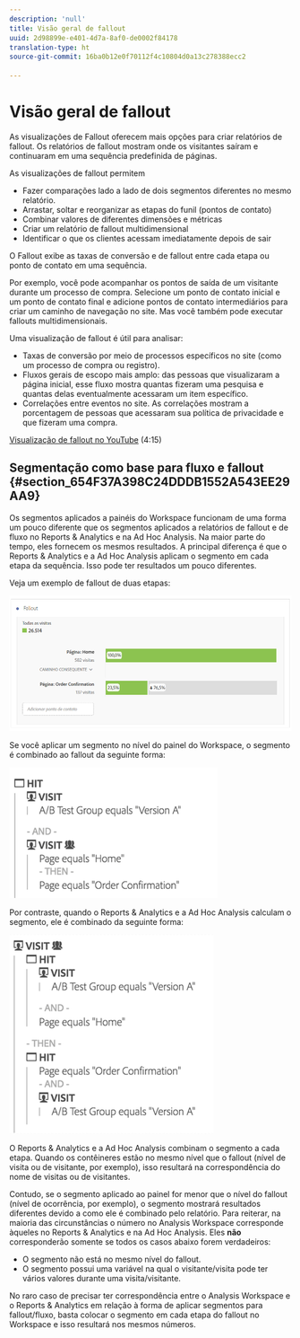 ```yaml
---
description: 'null'
title: Visão geral de fallout
uuid: 2d98899e-e401-4d7a-8af0-de0002f84178
translation-type: ht
source-git-commit: 16ba0b12e0f70112f4c10804d0a13c278388ecc2

---
```



# Visão geral de fallout

As visualizações de Fallout oferecem mais opções para criar relatórios de fallout. Os relatórios de fallout mostram onde os visitantes saíram e continuaram em uma sequência predefinida de páginas.

As visualizações de fallout permitem

* Fazer comparações lado a lado de dois segmentos diferentes no mesmo relatório.
* Arrastar, soltar e reorganizar as etapas do funil (pontos de contato)
* Combinar valores de diferentes dimensões e métricas
* Criar um relatório de fallout multidimensional
* Identificar o que os clientes acessam imediatamente depois de sair

O Fallout exibe as taxas de conversão e de fallout entre cada etapa ou ponto de contato em uma sequência.

Por exemplo, você pode acompanhar os pontos de saída de um visitante durante um processo de compra. Selecione um ponto de contato inicial e um ponto de contato final e adicione pontos de contato intermediários para criar um caminho de navegação no site. Mas você também pode executar fallouts multidimensionais.

Uma visualização de fallout é útil para analisar:

* Taxas de conversão por meio de processos específicos no site (como um processo de compra ou registro).
* Fluxos gerais de escopo mais amplo: das pessoas que visualizaram a página inicial, esse fluxo mostra quantas fizeram uma pesquisa e quantas delas eventualmente acessaram um item específico.
* Correlações entre eventos no site. As correlações mostram a porcentagem de pessoas que acessaram sua política de privacidade e que fizeram uma compra.

[Visualização de fallout no YouTube](https://www.youtube.com/watch?v=VcrfHSyIoj8&amp;index=52&amp;list=PL2tCx83mn7GuNnQdYGOtlyCu0V5mEZ8sS) (4:15)

## Segmentação como base para fluxo e fallout {#section_654F37A398C24DDDB1552A543EE29AA9}

Os segmentos aplicados a painéis do Workspace funcionam de uma forma um pouco diferente que os segmentos aplicados a relatórios de fallout e de fluxo no Reports &amp; Analytics e na Ad Hoc Analysis. Na maior parte do tempo, eles fornecem os mesmos resultados. A principal diferença é que o Reports &amp; Analytics e a Ad Hoc Analysis aplicam o segmento em cada etapa da sequência. Isso pode ter resultados um pouco diferentes.

Veja um exemplo de fallout de duas etapas:

![](assets/fallout_segments1.png)

Se você aplicar um segmento no nível do painel do Workspace, o segmento é combinado ao fallout da seguinte forma:

![](assets/fallout_seg.png)

Por contraste, quando o Reports &amp; Analytics e a Ad Hoc Analysis calculam o segmento, ele é combinado da seguinte forma:

![](assets/fallout_segments3.png)

O Reports &amp; Analytics e a Ad Hoc Analysis combinam o segmento a cada etapa. Quando os contêineres estão no mesmo nível que o fallout (nível de visita ou de visitante, por exemplo), isso resultará na correspondência do nome de visitas ou de visitantes.

Contudo, se o segmento aplicado ao painel for menor que o nível do fallout (nível de ocorrência, por exemplo), o segmento mostrará resultados diferentes devido a como ele é combinado pelo relatório. Para reiterar, na maioria das circunstâncias o número no Analysis Workspace corresponde àqueles no Reports &amp; Analytics e na Ad Hoc Analysis. Eles **não** corresponderão somente se todos os casos abaixo forem verdadeiros:

* O segmento não está no mesmo nível do fallout.
* O segmento possui uma variável na qual o visitante/visita pode ter vários valores durante uma visita/visitante.

No raro caso de precisar ter correspondência entre o Analysis Workspace e o Reports &amp; Analytics em relação à forma de aplicar segmentos para fallout/fluxo, basta colocar o segmento em cada etapa do fallout no Workspace e isso resultará nos mesmos números.
